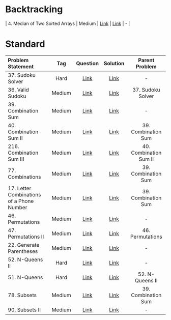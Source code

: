 # Backtracking

| 4. Median of Two Sorted Arrays | Medium  | [Link]() | [Link]() | - |


# Standard
| Problem Statement                                          | Tag   |  Question  | Solution  | Parent Problem        |
| :------------------------------------------------------    | :---: | :-------:  | :-------: | :----------------:    |
| 37. Sudoku Solver | Hard  | [Link](https://leetcode.com/problems/sudoku-solver/) | [Link](https://github.com/aatman-24/DSA/blob/main/LeetCode/Hard/37.%20Sudoku%20Solver.cpp) | - |
| 36. Valid Sudoku | Medium  | [Link](https://leetcode.com/problems/valid-sudoku/) | [Link](https://github.com/aatman-24/DSA/blob/main/LeetCode/Medium/36.%20Valid%20Sudoku.cpp) | 37. Sudoku Solver |
| 39. Combination Sum | Medium  | [Link](https://leetcode.com/problems/combination-sum/) | [Link](https://github.com/aatman-24/DSA/blob/main/LeetCode/Medium/39.%20Combination%20Sum.cpp) | - |
| 40. Combination Sum II | Medium  | [Link](https://leetcode.com/problems/combination-sum-ii/) | [Link](https://github.com/aatman-24/DSA/blob/main/LeetCode/Medium/40.%20Combination%20Sum%20II.cpp) | 39. Combination Sum |
| 216. Combination Sum III | Medium  | [Link](https://leetcode.com/problems/combination-sum-iii/) | [Link](https://github.com/aatman-24/DSA/blob/main/LeetCode/Medium/216.%20Combination%20Sum%20III.cpp) | 40. Combination Sum II |
| 77. Combinations | Medium  | [Link](https://leetcode.com/problems/combinations/) | [Link](https://github.com/aatman-24/DSA/blob/main/LeetCode/Medium/77.%20Combinations.cpp) | 39. Combination Sum |
| 17. Letter Combinations of a Phone Number | Medium  | [Link](https://leetcode.com/problems/letter-combinations-of-a-phone-number/) | [Link](https://github.com/aatman-24/DSA/blob/main/LeetCode/Medium/17.%20Letter%20Combinations%20of%20a%20Phone%20Number.cpp) | 39. Combination Sum |
| 46. Permutations | Medium  | [Link](https://leetcode.com/problems/permutations/) | [Link](https://github.com/aatman-24/DSA/blob/main/LeetCode/Medium/46.%20Permutations.cpp) | - |
| 47. Permutations II | Medium  | [Link](https://leetcode.com/problems/permutations-ii/) | [Link](https://github.com/aatman-24/DSA/blob/main/LeetCode/Medium/47.%20Permutations%20II.cpp) | 46. Permutations  |
| 22. Generate Parentheses | Medium  | [Link](https://leetcode.com/problems/generate-parentheses/) | [Link](https://github.com/aatman-24/DSA/blob/main/LeetCode/Medium/22.%20Generate%20Parentheses.cpp) | - |
| 52. N-Queens II | Hard  | [Link](https://leetcode.com/problems/n-queens-ii/) | [Link](https://github.com/aatman-24/DSA/blob/main/LeetCode/Hard/52.%20N-Queens%20II.cpp) | - |
| 51. N-Queens | Hard  | [Link](https://leetcode.com/problems/n-queens/) | [Link](https://github.com/aatman-24/DSA/blob/main/LeetCode/Hard/51.%20N-Queens.cpp) | 52. N-Queens II |
| 78. Subsets | Medium  | [Link](https://leetcode.com/problems/subsets/) | [Link](https://github.com/aatman-24/DSA/blob/main/LeetCode/Medium/78.%20Subsets.cpp) | 39. Combination Sum |
|  90. Subsets II  | Medium  | [Link](https://leetcode.com/problems/subsets-ii/) | [Link](https://github.com/aatman-24/DSA/blob/main/LeetCode/Medium/90.%20Subsets%20II.cpp) | - |
